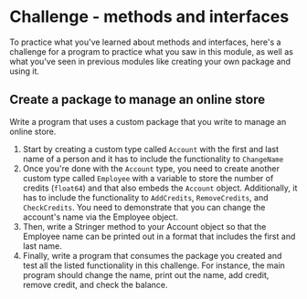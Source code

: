 # Challenge - methods and interfaces

To practice what you've learned about methods and interfaces, here's a challenge for a program to practice what you saw in this module, as well as what you've seen in previous modules like creating your own package and using it.

## Create a package to manage an online store

Write a program that uses a custom package that you write to manage an online store.

1. Start by creating a custom type called `Account` with the first and last name of a person and it has to include the functionality to `ChangeName`
2. Once you're done with the `Account` type, you need to create another custom type called `Employee` with a variable to store the number of credits (`float64`) and that also embeds the `Account` object. Additionally, it has to include the functionality to `AddCredits`, `RemoveCredits`, and `CheckCredits`. You need to demonstrate that you can change the account's name via the Employee object.
3. Then, write a Stringer method to your Account object so that the Employee name can be printed out in a format that includes the first and last name.
4. Finally, write a program that consumes the package you created and test all the listed functionality in this challenge. For instance, the main program should change the name, print out the name, add credit, remove credit, and check the balance.
